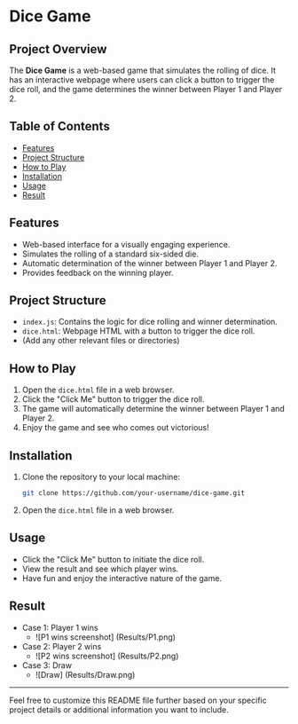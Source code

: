 # Dice Game

## Project Overview

The **Dice Game** is a web-based game that simulates the rolling of dice. It has an interactive webpage where users can click a button to trigger the dice roll, and the game determines the winner between Player 1 and Player 2.

## Table of Contents

- [Features](#features)
- [Project Structure](#project-structure)
- [How to Play](#how-to-play)
- [Installation](#installation)
- [Usage](#usage)
- [Result](#result)

## Features

- Web-based interface for a visually engaging experience.
- Simulates the rolling of a standard six-sided die.
- Automatic determination of the winner between Player 1 and Player 2.
- Provides feedback on the winning player.

## Project Structure

- `index.js`: Contains the logic for dice rolling and winner determination.
- `dice.html`: Webpage HTML with a button to trigger the dice roll.
- (Add any other relevant files or directories)

## How to Play

1. Open the `dice.html` file in a web browser.
2. Click the "Click Me" button to trigger the dice roll.
3. The game will automatically determine the winner between Player 1 and Player 2.
4. Enjoy the game and see who comes out victorious!

## Installation

1. Clone the repository to your local machine:

    ```bash
    git clone https://github.com/your-username/dice-game.git
    ```

2. Open the `dice.html` file in a web browser.

## Usage

- Click the "Click Me" button to initiate the dice roll.
- View the result and see which player wins.
- Have fun and enjoy the interactive nature of the game.

## Result
 - Case 1: Player 1 wins
    - ![P1 wins screenshot] (Results/P1.png)
-  Case 2: Player 2 wins
    - ![P2 wins screenshot] (Results/P2.png)
-  Case 3: Draw
    - ![Draw] (Results/Draw.png)

---

Feel free to customize this README file further based on your specific project details or additional information you want to include.
